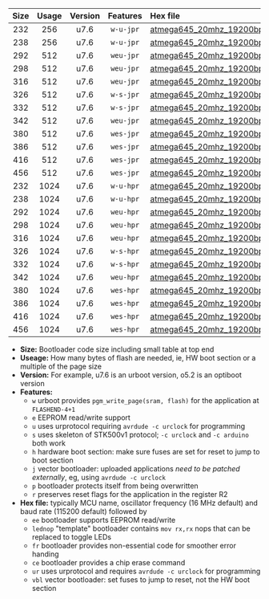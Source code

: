 |Size|Usage|Version|Features|Hex file|
|:-:|:-:|:-:|:-:|:--|
|232|256|u7.6|`w-u-jpr`|[atmega645_20mhz_19200bps_ur_vbl.hex](https://raw.githubusercontent.com/stefanrueger/urboot/main//atmega645_20mhz_19200bps_ur_vbl.hex)|
|238|256|u7.6|`w-u-jpr`|[atmega645_20mhz_19200bps_lednop_ur_vbl.hex](https://raw.githubusercontent.com/stefanrueger/urboot/main//atmega645_20mhz_19200bps_lednop_ur_vbl.hex)|
|292|512|u7.6|`weu-jpr`|[atmega645_20mhz_19200bps_ee_ur_vbl.hex](https://raw.githubusercontent.com/stefanrueger/urboot/main//atmega645_20mhz_19200bps_ee_ur_vbl.hex)|
|298|512|u7.6|`weu-jpr`|[atmega645_20mhz_19200bps_ee_lednop_ur_vbl.hex](https://raw.githubusercontent.com/stefanrueger/urboot/main//atmega645_20mhz_19200bps_ee_lednop_ur_vbl.hex)|
|316|512|u7.6|`weu-jpr`|[atmega645_20mhz_19200bps_ee_lednop_fr_ur_vbl.hex](https://raw.githubusercontent.com/stefanrueger/urboot/main//atmega645_20mhz_19200bps_ee_lednop_fr_ur_vbl.hex)|
|326|512|u7.6|`w-s-jpr`|[atmega645_20mhz_19200bps_vbl.hex](https://raw.githubusercontent.com/stefanrueger/urboot/main//atmega645_20mhz_19200bps_vbl.hex)|
|332|512|u7.6|`w-s-jpr`|[atmega645_20mhz_19200bps_lednop_vbl.hex](https://raw.githubusercontent.com/stefanrueger/urboot/main//atmega645_20mhz_19200bps_lednop_vbl.hex)|
|342|512|u7.6|`weu-jpr`|[atmega645_20mhz_19200bps_ee_lednop_fr_ce_ur_vbl.hex](https://raw.githubusercontent.com/stefanrueger/urboot/main//atmega645_20mhz_19200bps_ee_lednop_fr_ce_ur_vbl.hex)|
|380|512|u7.6|`wes-jpr`|[atmega645_20mhz_19200bps_ee_vbl.hex](https://raw.githubusercontent.com/stefanrueger/urboot/main//atmega645_20mhz_19200bps_ee_vbl.hex)|
|386|512|u7.6|`wes-jpr`|[atmega645_20mhz_19200bps_ee_lednop_vbl.hex](https://raw.githubusercontent.com/stefanrueger/urboot/main//atmega645_20mhz_19200bps_ee_lednop_vbl.hex)|
|416|512|u7.6|`wes-jpr`|[atmega645_20mhz_19200bps_ee_lednop_fr_vbl.hex](https://raw.githubusercontent.com/stefanrueger/urboot/main//atmega645_20mhz_19200bps_ee_lednop_fr_vbl.hex)|
|456|512|u7.6|`wes-jpr`|[atmega645_20mhz_19200bps_ee_lednop_fr_ce_vbl.hex](https://raw.githubusercontent.com/stefanrueger/urboot/main//atmega645_20mhz_19200bps_ee_lednop_fr_ce_vbl.hex)|
|232|1024|u7.6|`w-u-hpr`|[atmega645_20mhz_19200bps_ur.hex](https://raw.githubusercontent.com/stefanrueger/urboot/main//atmega645_20mhz_19200bps_ur.hex)|
|238|1024|u7.6|`w-u-hpr`|[atmega645_20mhz_19200bps_lednop_ur.hex](https://raw.githubusercontent.com/stefanrueger/urboot/main//atmega645_20mhz_19200bps_lednop_ur.hex)|
|292|1024|u7.6|`weu-hpr`|[atmega645_20mhz_19200bps_ee_ur.hex](https://raw.githubusercontent.com/stefanrueger/urboot/main//atmega645_20mhz_19200bps_ee_ur.hex)|
|298|1024|u7.6|`weu-hpr`|[atmega645_20mhz_19200bps_ee_lednop_ur.hex](https://raw.githubusercontent.com/stefanrueger/urboot/main//atmega645_20mhz_19200bps_ee_lednop_ur.hex)|
|316|1024|u7.6|`weu-hpr`|[atmega645_20mhz_19200bps_ee_lednop_fr_ur.hex](https://raw.githubusercontent.com/stefanrueger/urboot/main//atmega645_20mhz_19200bps_ee_lednop_fr_ur.hex)|
|326|1024|u7.6|`w-s-hpr`|[atmega645_20mhz_19200bps.hex](https://raw.githubusercontent.com/stefanrueger/urboot/main//atmega645_20mhz_19200bps.hex)|
|332|1024|u7.6|`w-s-hpr`|[atmega645_20mhz_19200bps_lednop.hex](https://raw.githubusercontent.com/stefanrueger/urboot/main//atmega645_20mhz_19200bps_lednop.hex)|
|342|1024|u7.6|`weu-hpr`|[atmega645_20mhz_19200bps_ee_lednop_fr_ce_ur.hex](https://raw.githubusercontent.com/stefanrueger/urboot/main//atmega645_20mhz_19200bps_ee_lednop_fr_ce_ur.hex)|
|380|1024|u7.6|`wes-hpr`|[atmega645_20mhz_19200bps_ee.hex](https://raw.githubusercontent.com/stefanrueger/urboot/main//atmega645_20mhz_19200bps_ee.hex)|
|386|1024|u7.6|`wes-hpr`|[atmega645_20mhz_19200bps_ee_lednop.hex](https://raw.githubusercontent.com/stefanrueger/urboot/main//atmega645_20mhz_19200bps_ee_lednop.hex)|
|416|1024|u7.6|`wes-hpr`|[atmega645_20mhz_19200bps_ee_lednop_fr.hex](https://raw.githubusercontent.com/stefanrueger/urboot/main//atmega645_20mhz_19200bps_ee_lednop_fr.hex)|
|456|1024|u7.6|`wes-hpr`|[atmega645_20mhz_19200bps_ee_lednop_fr_ce.hex](https://raw.githubusercontent.com/stefanrueger/urboot/main//atmega645_20mhz_19200bps_ee_lednop_fr_ce.hex)|

- **Size:** Bootloader code size including small table at top end
- **Useage:** How many bytes of flash are needed, ie, HW boot section or a multiple of the page size
- **Version:** For example, u7.6 is an urboot version, o5.2 is an optiboot version
- **Features:**
  + `w` urboot provides `pgm_write_page(sram, flash)` for the application at `FLASHEND-4+1`
  + `e` EEPROM read/write support
  + `u` uses urprotocol requiring `avrdude -c urclock` for programming
  + `s` uses skeleton of STK500v1 protocol; `-c urclock` and `-c arduino` both work
  + `h` hardware boot section: make sure fuses are set for reset to jump to boot section
  + `j` vector bootloader: uploaded applications *need to be patched externally*, eg, using `avrdude -c urclock`
  + `p` bootloader protects itself from being overwritten
  + `r` preserves reset flags for the application in the register R2
- **Hex file:** typically MCU name, oscillator frequency (16 MHz default) and baud rate (115200 default) followed by
  + `ee` bootloader supports EEPROM read/write
  + `lednop` "template" bootloader contains `mov rx,rx` nops that can be replaced to toggle LEDs
  + `fr` bootloader provides non-essential code for smoother error handing
  + `ce` bootloader provides a chip erase command
  + `ur` uses urprotocol and requires `avrdude -c urclock` for programming
  + `vbl` vector bootloader: set fuses to jump to reset, not the HW boot section
